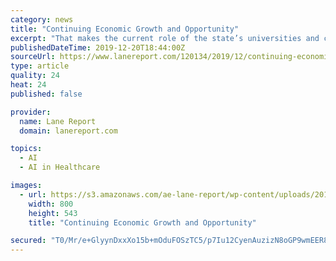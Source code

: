 ```yaml
---
category: news
title: "Continuing Economic Growth and Opportunity"
excerpt: "That makes the current role of the state’s universities and colleges even more crucial – and heightens the significance of Louisville’s partnership with Microsoft to establish a cluster for artificial intelligence and big data used ... Entrepreneurial Development, occupational therapy and other health care programs. We are actively ..."
publishedDateTime: 2019-12-20T18:44:00Z
sourceUrl: https://www.lanereport.com/120134/2019/12/continuing-economic-growth-and-opportunity/
type: article
quality: 24
heat: 24
published: false

provider:
  name: Lane Report
  domain: lanereport.com

topics:
  - AI
  - AI in Healthcare

images:
  - url: https://s3.amazonaws.com/ae-lane-report/wp-content/uploads/2019/12/20124600/Amazon-Prime-Air.jpg
    width: 800
    height: 543
    title: "Continuing Economic Growth and Opportunity"

secured: "T0/Mr/e+GlyynDxxXo15b+mOduFOSzTC5/p7Iu12CyenAuzizN8oGP9wmEER8IF2DeOHG/tRQlxXMPHJ/iJ7SzRE0+M8OA3QvPTWrTNAn1BRmCVJm64DRb7wijUQ+hHIpV1EiagJQnFTMLfAcEGerKiD9M2y7TF9QogZn3Q80wYjtwCBQPOEB/6um3c7i9xrIDXHhBLVahfVcpWVwPiFWVIM6RHy2lOKoL2Q6AZVFPX5rrwtPELUS1Tuo8EBHXh+8Wdb06mOwQS4s34c9Sl3AQ==;3XrgmcqoVkhPhjzRAYSYCg=="
---
```


